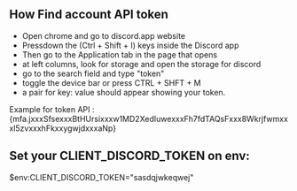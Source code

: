 ## How Find account API token

- Open chrome and go to discord.app website
- Pressdown the (Ctrl + Shift + I) keys inside the Discord app
- Then go to the Application tab in the page that opens
- at left columns, look for storage and open the storage for discord
- go to the search field and type "token"
- toggle the device bar or press CTRL + SHFT + M
- a pair for key: value should appear showing your token.

Example for token API : {mfa.jxxxSfsexxxBtHUrsixxxw1MD2XedIuwexxxFh7fdTAQsFxxx8Wkrjfwmxxxl5zvxxxhFkxxygwjdxxxaNp}

## Set your CLIENT_DISCORD_TOKEN on env:

$env:CLIENT_DISCORD_TOKEN="sasdqjwkeqwej"